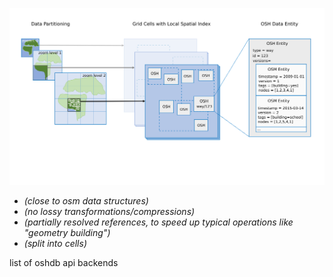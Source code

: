 

![schematic overview of the OSHDB data model](data-model.svg)

* *(close to osm data structures)*
* *(no lossy transformations/compressions)*
* *(partially resolved references, to speed up typical operations like "geometry building")*
* *(split into cells)*

list of oshdb api backends